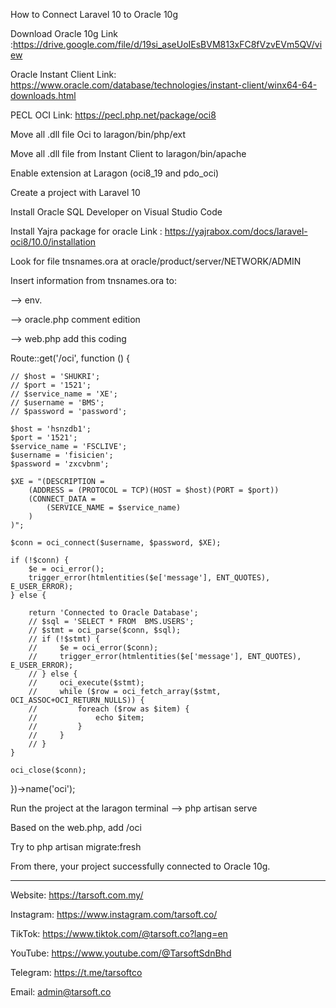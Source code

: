 How to Connect Laravel 10 to Oracle 10g

Download Oracle 10g
Link :https://drive.google.com/file/d/19si_aseUoIEsBVM813xFC8fVzvEVm5QV/view

Oracle Instant Client 
Link: https://www.oracle.com/database/technologies/instant-client/winx64-64-downloads.html

PECL OCI
Link: https://pecl.php.net/package/oci8

Move all .dll file Oci to laragon/bin/php/ext

Move all .dll file from Instant Client to laragon/bin/apache 

Enable extension at Laragon (oci8_19 and pdo_oci)

Create a project with Laravel 10 

Install Oracle SQL Developer on Visual Studio Code 

Install Yajra package for oracle 
Link : https://yajrabox.com/docs/laravel-oci8/10.0/installation

Look for file tnsnames.ora at oracle/product/server/NETWORK/ADMIN

Insert information from tnsnames.ora to:

--> env. 

--> oracle.php 
comment edition 

--> web.php
 add this coding 

Route::get('/oci', function () {

    // $host = 'SHUKRI';
    // $port = '1521';
    // $service_name = 'XE';
    // $username = 'BMS';
    // $password = 'password';

    $host = 'hsnzdb1';
    $port = '1521';
    $service_name = 'FSCLIVE';
    $username = 'fisicien';
    $password = 'zxcvbnm';

    $XE = "(DESCRIPTION =
        (ADDRESS = (PROTOCOL = TCP)(HOST = $host)(PORT = $port))
        (CONNECT_DATA =
            (SERVICE_NAME = $service_name)
        )
    )";

    $conn = oci_connect($username, $password, $XE);

    if (!$conn) {
        $e = oci_error();
        trigger_error(htmlentities($e['message'], ENT_QUOTES), E_USER_ERROR);
    } else {

        return 'Connected to Oracle Database';
        // $sql = 'SELECT * FROM  BMS.USERS';
        // $stmt = oci_parse($conn, $sql);
        // if (!$stmt) {
        //     $e = oci_error($conn);
        //     trigger_error(htmlentities($e['message'], ENT_QUOTES), E_USER_ERROR);
        // } else {
        //     oci_execute($stmt);
        //     while ($row = oci_fetch_array($stmt, OCI_ASSOC+OCI_RETURN_NULLS)) {
        //         foreach ($row as $item) {
        //             echo $item;
        //         }
        //     }
        // }
    }

    oci_close($conn);
})->name('oci');


Run the project at the laragon terminal
--> php artisan serve

Based on the web.php, add /oci 

Try to php artisan migrate:fresh 

From there, your project successfully connected to Oracle 10g.

-------------------------------------------------------------------------------------------

Website: 
https://tarsoft.com.my/

Instagram: 
https://www.instagram.com/tarsoft.co/ 

TikTok: 
https://www.tiktok.com/@tarsoft.co?lang=en 

YouTube: 
https://www.youtube.com/@TarsoftSdnBhd

Telegram: 
https://t.me/tarsoftco 

Email: 
admin@tarsoft.co


